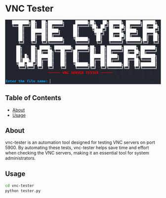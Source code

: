 # VNC Tester

<p align="center">
  <img src="https://github.com/TheCyberWatchers/vnc-tester/raw/main/image.png" alt="Project Image">
</p>

## Table of Contents

- [About](#about)
- [Usage](#usage)

## About
vnc-tester is an automation tool designed for testing VNC servers on port 5900. By automating these tests, vnc-tester helps save time and effort when checking the VNC servers, making it an essential tool for system administrators.

## Usage
```bash
cd vnc-tester
python tester.py
